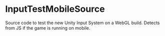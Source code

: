 # InputTestMobileSource
Source code to test the new Unity Input System on a WebGL build. Detects from JS if the game is running on mobile.
